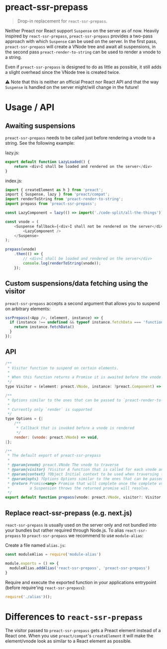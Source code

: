 # preact-ssr-prepass

> Drop-in replacement for `react-ssr-prepass`.

Neither Preact nor React support `Suspense` on the server as of now. Heavily inspired by `react-ssr-prepass`, `preact-ssr-prepass` provides a two-pass approach with which `Suspense` can be used on the server. In the first pass, `preact-ssr-prepass` 
will create a VNode tree and await all suspensions, in the second pass `preact-render-to-string`
can be used to render a vnode to a string.

Even if `preact-ssr-prepass` is designed to do as little as possible, it still adds a slight 
overhead since the VNode tree is created twice.

⚠️ Note that this is neither an official Preact nor React API and that the way `Suspense` is handled
on the server might/will change in the future!

# Usage / API

## Awaiting suspensions

`preact-ssr-prepass` needs to be called just before rendering a vnode to a string. See the following
example:

lazy.js:
```js
export default function LazyLoaded() {
    return <div>I shall be loaded and rendered on the server</div>
}
```

index.js:
```js
import { createElement as h } from 'preact';
import { Suspense, lazy } from 'preact/compat';
import renderToString from 'preact-render-to-string';
import prepass from 'preact-ssr-prepass';

const LazyComponent = lazy(() => import('./code-split/all-the-things'));

const vnode = (
    <Suspense fallback={<div>I shall not be rendered on the server</div>}>
        <LazyComponent />
    </Suspense>
);

prepass(vnode)
    .then(() => {
        // <div>I shall be loaded and rendered on the server</div>
        console.log(renderToString(vnode));
    });
```

## Custom suspensions/data fetching using the visitor

`preact-ssr-prepass` accepts a second argument that allows you to suspend on arbitrary elements:

```js
ssrPrepass(<App />, (element, instance) => {
  if (instance !== undefined && typeof instance.fetchData === 'function') {
    return instance.fetchData()
  }
});
```

## API

```js
/**
 * Visitor function to suspend on certain elements.
 * 
 * When this function returns a Promise it is awaited before the vnode will be rendered.
 */
type Visitor = (element: preact.VNode, instance: ?preact.Component) => ?Promise<any>;

/**
 * Options similar to the ones that can be passed to `preact-render-to-string`
 * 
 * Currently only `render` is supported
 */
type Options = {|
    /**
     * Callback that is invoked before a vnode is rendered
     */
    render: (vnode: preact.VNode) => void,
|};

/**
 * The default export of preact-ssr-prepass
 *
 * @param{vnode} preact.VNode The vnode to traverse
 * @param{visitor} ?Visitor A function that is called for each vnode and might return a Promise to suspend.
 * @param{context} ?Object Initial context to be used when traversing the vnode tree
 * @param{opts} ?Options Options similar to the ones that can be passed to `preact-render-to-string`. See above for details.
 * @return Promise<any> Promise that will complete once the complete vnode tree is traversed. Note that even if
 *         a Suspension throws the returned promise will resolve.
 */
export default function prepass(vnode: preact.VNode, visitor?: Visitor, context:? Object, opts: ?Options): Promise<any>;
```

## Replace react-ssr-prepass (e.g. next.js)

`react-ssr-prepass` is usually used on the server only and not bundled into your bundles but rather
required through Node.js. To alias `react-ssr-prepass` to `preact-ssr-prepass` we recommend to use
`module-alias`:

Create a file named `alias.js`:
```js
const moduleAlias = require('module-alias')

module.exports = () => {
  moduleAlias.addAlias('react-ssr-prepass', 'preact-ssr-prepass')
}
```

Require and execute the exported function in your applications entrypoint (before require'ing `react-ssr-prepass`):
```js
require('./alias')();
```

# Differences to `react-ssr-prepass`

The visitor passed to `preact-ssr-prepass` gets a Preact element instead of a React one. When you use `preact/compat`'s `createElement` it will make the element/vnode look as similar to a React element as possible.
